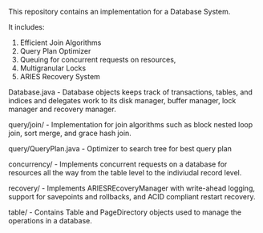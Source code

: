 This repository contains an implementation for a Database System.

It includes:
1. Efficient Join Algorithms
2. Query Plan Optimizer
3. Queuing for concurrent requests on resources,
4. Multigranular Locks
5. ARIES Recovery System


Database.java - Database objects keeps track of transactions, tables, and indices and delegates work to its disk manager, buffer manager, lock manager and recovery manager.

query/join/ - Implementation for join algorithms such as block nested loop join, sort merge, and grace hash join.

query/QueryPlan.java - Optimizer to search tree for best query plan 

concurrency/ - Implements concurrent requests on a database for resources all the way from the table level to the indiviudal record level.

recovery/ - Implements ARIESREcoveryManager with write-ahead logging, support for savepoints and rollbacks, and ACID compliant restart recovery.

table/ - Contains Table and PageDirectory objects used to manage the operations in a database.








